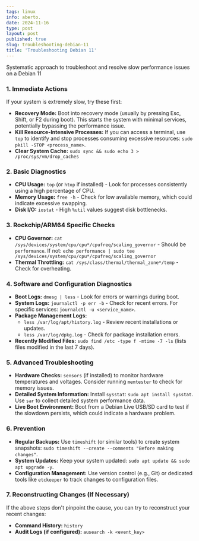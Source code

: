 ```yaml
---
tags: linux
info: aberto.
date: 2024-11-16
type: post
layout: post
published: true
slug: troubleshooting-debian-11
title: 'Troubleshooting Debian 11'
---
```

Systematic approach to troubleshoot and resolve slow performance issues on a Debian 11

### 1. Immediate Actions

If your system is extremely slow, try these first:

* **Recovery Mode:** Boot into recovery mode (usually by pressing Esc, Shift, or F2 during boot). This starts the system with minimal services, potentially bypassing the performance issue.
* **Kill Resource-Intensive Processes:** If you can access a terminal, use `top` to identify and stop processes consuming excessive resources: `sudo pkill -STOP <process_name>`.
* **Clear System Cache:**  `sudo sync && sudo echo 3 > /proc/sys/vm/drop_caches`


### 2. Basic Diagnostics

* **CPU Usage:** `top` (or `htop` if installed) - Look for processes consistently using a high percentage of CPU.
* **Memory Usage:** `free -h` - Check for low available memory, which could indicate excessive swapping.
* **Disk I/O:** `iostat` - High `%util` values suggest disk bottlenecks.

### 3.  Rockchip/ARM64 Specific Checks

* **CPU Governor:** `cat /sys/devices/system/cpu/cpu*/cpufreq/scaling_governor` -  Should be `performance`. If not: `echo performance | sudo tee /sys/devices/system/cpu/cpu*/cpufreq/scaling_governor`
* **Thermal Throttling:** `cat /sys/class/thermal/thermal_zone*/temp` - Check for overheating.

### 4. Software and Configuration Diagnostics

* **Boot Logs:** `dmesg | less` - Look for errors or warnings during boot.
* **System Logs:** `journalctl -p err -b` - Check for recent errors.  For specific services: `journalctl -u <service_name>`.
* **Package Management Logs:**
    * `less /var/log/apt/history.log` - Review recent installations or updates.
    * `less /var/log/dpkg.log` - Check for package installation errors.
* **Recently Modified Files:** `sudo find /etc -type f -mtime -7 -ls` (lists files modified in the last 7 days).


### 5. Advanced Troubleshooting

* **Hardware Checks:**  `sensors` (if installed) to monitor hardware temperatures and voltages.  Consider running `memtester` to check for memory issues.
* **Detailed System Information:** Install `sysstat`: `sudo apt install sysstat`.  Use `sar` to collect detailed system performance data.
* **Live Boot Environment:** Boot from a Debian Live USB/SD card to test if the slowdown persists, which could indicate a hardware problem.

### 6. Prevention

* **Regular Backups:** Use `timeshift` (or similar tools) to create system snapshots: `sudo timeshift --create --comments "Before making changes"`.
* **System Updates:** Keep your system updated: `sudo apt update && sudo apt upgrade -y`.
* **Configuration Management:** Use version control (e.g., Git) or dedicated tools like `etckeeper` to track changes to configuration files.


### 7. Reconstructing Changes (If Necessary)

If the above steps don't pinpoint the cause, you can try to reconstruct your recent changes:

* **Command History:** `history`
* **Audit Logs (if configured):** `ausearch -k <event_key>`

